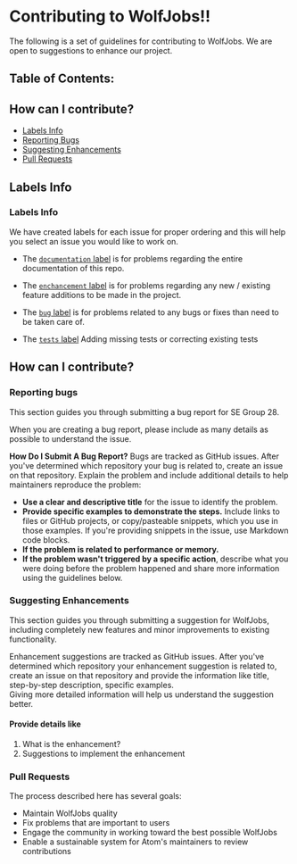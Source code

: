 # Contributing to WolfJobs!!

The following is a set of guidelines for contributing to WolfJobs. We are open to suggestions to enhance our project.

## Table of Contents:

## How can I contribute?

<ul>
  <li><a href="#section1" >Labels Info</a></li>
  <li><a href="#section2" >Reporting Bugs</a></li>
  <li><a href="#section3">Suggesting Enhancements</a></li>
  <li><a href="#section4">Pull Requests</a></li>

</ul>

## Labels Info

<h3 id="section1"> Labels Info</h3>

We have created labels for each issue for proper ordering and this will help you select an issue you would like to work on.

- The [`documentation` label](https://github.com/ashakhatri007/CSC510_Group25_Project1/projects/1?card_filter_query=label%3Adocumentation) is for problems regarding the entire documentation of this repo.

- The [`enchancement` label](https://github.com/ashakhatri007/CSC510_Group25_Project1/projects/1?card_filter_query=label%3Aenhancement) is for problems regarding any new / existing feature additions to be made in the project.

- The [`bug` label](https://github.com/ashakhatri007/CSC510_Group25_Project1/projects/1?card_filter_query=label%3Abug) is for problems related to any bugs or fixes than need to be taken care of.

- The [`tests` label](https://github.com/ashakhatri007/CSC510_Group25_Project1/issues?q=is%3Aissue+is%3Aopen+label%3Atests) Adding missing tests or correcting existing tests

## How can I contribute?

<h3 id="section2"> Reporting bugs</h3>
<p>This section guides you through submitting a bug report for SE Group 28. </p>

When you are creating a bug report, please include as many details as possible to understand the issue.

<b>How Do I Submit A Bug Report?</b>
Bugs are tracked as GitHub issues. After you've determined which repository your bug is related to, create an issue on that repository.
Explain the problem and include additional details to help maintainers reproduce the problem:

  <ul>
  <li><b>Use a clear and descriptive title</b> for the issue to identify the problem.</li>
  <li><b>Provide specific examples to demonstrate the steps.</b> Include links to files or GitHub projects, or copy/pasteable snippets, which you use in those examples. If   you're providing snippets in the issue, use Markdown code blocks.</li>
  <li><b>If the problem is related to performance or memory.</b></li>
    <li><b>If the problem wasn't triggered by a specific action</b>, describe what you were doing before the problem happened and share more information using the guidelines below.</li>
  </ul>
  
<h3 id="section3"> Suggesting Enhancements</h3>
This section guides you through submitting a suggestion for WolfJobs, including completely new features and minor improvements to existing functionality.

Enhancement suggestions are tracked as GitHub issues.
After you've determined which repository your enhancement suggestion is related to, create an issue on that repository and provide the information like title, step-by-step description, specific examples.\
Giving more detailed information will help us understand the suggestion better.

#### Provide details like

1. What is the enhancement?
2. Suggestions to implement the enhancement

<h3 id="section4"> Pull Requests</h3>

The process described here has several goals:

- Maintain WolfJobs quality
- Fix problems that are important to users
- Engage the community in working toward the best possible WolfJobs
- Enable a sustainable system for Atom's maintainers to review contributions
